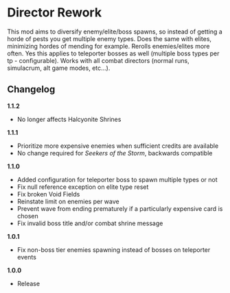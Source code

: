 # Director Rework

This mod aims to diversify enemy/elite/boss spawns, so instead of getting a horde of pests you get multiple enemy types. Does the same with elites, minimizing hordes of mending for example. Rerolls enemies/elites more often. Yes this applies to teleporter bosses as well (multiple boss types per tp - configurable). Works with all combat directors (normal runs, simulacrum, alt game modes, etc...).

## Changelog

**1.1.2**

- No longer affects Halcyonite Shrines

**1.1.1**

- Prioritize more expensive enemies when sufficient credits are available
- No change required for _Seekers of the Storm_, backwards compatible

**1.1.0**

- Added configuration for teleporter boss to spawn multiple types or not
- Fix null reference exception on elite type reset
- Fix broken Void Fields
- Reinstate limit on enemies per wave
- Prevent wave from ending prematurely if a particularly expensive card is chosen
- Fix invalid boss title and/or combat shrine message

**1.0.1**

- Fix non-boss tier enemies spawning instead of bosses on teleporter events

**1.0.0**

- Release

